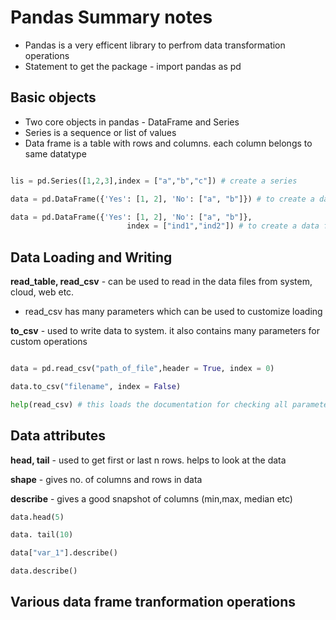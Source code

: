 # Pandas Summary notes

* Pandas is a very efficent library to perfrom data transformation operations
* Statement to get the package - import pandas as pd


## Basic objects

* Two core objects in pandas - DataFrame and Series
* Series is a sequence or list of values
* Data frame is a table with rows and columns. each column belongs to same datatype



```python

lis = pd.Series([1,2,3],index = ["a","b","c"]) # create a series

data = pd.DataFrame({'Yes': [1, 2], 'No': ["a", "b"]}) # to create a data frame

data = pd.DataFrame({'Yes': [1, 2], 'No': ["a", "b"]},
                          index = ["ind1","ind2"]) # to create a data frame with index
```

## Data Loading and Writing

**read_table, read_csv** - can be used to read in the data files from system, cloud, web etc.

* read_csv has many parameters which can be used to customize loading

**to_csv** - used to write data to system. it also contains many parameters for custom operations

```python

data = pd.read_csv("path_of_file",header = True, index = 0) 

data.to_csv("filename", index = False)

help(read_csv) # this loads the documentation for checking all parameters

```

## Data attributes

**head, tail** - used to get first or last n rows. helps to look at the data

**shape** - gives no. of columns and rows in data

**describe** - gives a good snapshot of columns (min,max, median etc)

```python
data.head(5)

data. tail(10)

data["var_1"].describe()

data.describe()
```

## Various data frame tranformation operations







